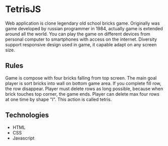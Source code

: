 # TetrisJS
Web application is clone legendary old school bricks game. Originally was game developed by russian programmer in 1984, actually
game is extended around all the world. You can play the game on different devices from personal computer to smartphones with
access on the internet. Diversity support responsive design used in game, it capable adapt on any screen size.

## Rules
Game is compose with four bricks falling from top screen. The main goal player is sort bricks into wall on bottom game area.
If you complete fill row, the row disappear. Player must delete rows as long possible, because when brick touches top corner, 
the game ends. Player can delete max four rows at one time by shape "I". This action is called tetris.

## Technologies
* HTML
* CSS
* Javascript
